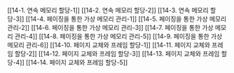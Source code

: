 [[14-1. 연속 메모리 할당-1]]
[[14-2. 연속 메모리 할당-2]]
[[14-3. 연속 메모리 할당-3]]
[[14-4. 페이징을 통한 가상 메모리 관리-1]]
[[14-5. 페이징을 통한 가상 메모리 관리-2]]
[[14-6. 페이징을 통한 가상 메모리 관리-3]]
[[14-7. 페이징을 통한 가상 메모리 관리-4]]
[[14-8. 페이징을 통한 가상 메모리 관리-5]]
[[14-9. 페이징을 통한 가상 메모리 관리-6]]
[[14-10. 페이지 교체와 프레임 할당-1]]
[[14-11. 페이지 교체와 프레임 할당-2]]
[[14-12. 페이지 교체와 프레임 할당-3]]
[[14-13. 페이지 교체와 프레임 할당-4]]
[[14-14. 페이지 교체와 프레임 할당-5]]